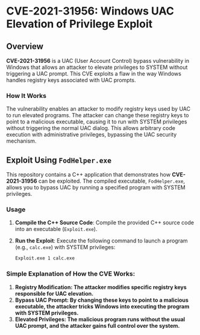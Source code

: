 # CVE-2021-31956: Windows UAC Elevation of Privilege Exploit

## Overview
**CVE-2021-31956** is a UAC (User Account Control) bypass vulnerability in Windows that allows an attacker to elevate privileges to SYSTEM without triggering a UAC prompt. This CVE exploits a flaw in the way Windows handles registry keys associated with UAC prompts.

### How It Works
The vulnerability enables an attacker to modify registry keys used by UAC to run elevated programs. The attacker can change these registry keys to point to a malicious executable, causing it to run with SYSTEM privileges without triggering the normal UAC dialog. This allows arbitrary code execution with administrative privileges, bypassing the UAC security mechanism.

## Exploit Using `FodHelper.exe`

This repository contains a C++ application that demonstrates how **CVE-2021-31956** can be exploited. The compiled executable, `FodHelper.exe`, allows you to bypass UAC by running a specified program with SYSTEM privileges.

### Usage

1. **Compile the C++ Source Code**: Compile the provided C++ source code into an executable (`Exploit.exe`).
2. **Run the Exploit**: Execute the following command to launch a program (e.g., `calc.exe`) with SYSTEM privileges:

   ```bash
   Exploit.exe 1 calc.exe

### Simple Explanation of How the CVE Works:
1. **Registry Modification: The attacker modifies specific registry keys responsible for UAC elevation.**
2. **Bypass UAC Prompt: By changing these keys to point to a malicious executable, the attacker tricks Windows into executing the program with SYSTEM privileges.**
3. **Elevated Privileges: The malicious program runs without the usual UAC prompt, and the attacker gains full control over the system.**
